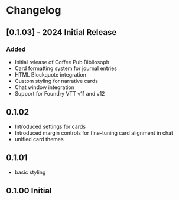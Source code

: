 # Changelog

## [0.1.03] - 2024 Initial Release

### Added
- Initial release of Coffee Pub Bibliosoph
- Card formatting system for journal entries
- HTML Blockquote integration
- Custom styling for narrative cards
- Chat window integration
- Support for Foundry VTT v11 and v12


## 0.1.02

- Introduced settings for cards
- Introduced margin controls for fine-tuning card alignment in chat
- unified card themes


## 0.1.01

- basic styling

## 0.1.00 Initial
